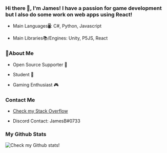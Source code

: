 ### Hi there 👋, I'm James! I have a passion for game development but I also do some work on web apps using React!

 - Main Languages🖥️: C#, Python, Javascript
 
 - Main Libraries📚/Engines: Unity, P5JS, React

### 📃About Me

 - Open Source Supporter 👐
 
 - Student 🏫
 
 - Gaming Enthusiast 🎮

### Contact Me

 - [Check my Stack Overflow](https://stackoverflow.com/users/14873974/james-barnett)

 - Discord Contact: JamesB#0733

### My Github Stats

![Check my Github stats!](https://github-readme-stats.vercel.app/api?username=j4mes-b4rnett)
